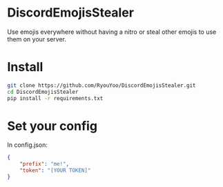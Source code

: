 # DiscordEmojisStealer
Use emojis everywhere without having a nitro or steal other emojis to use them on your server.

# Install
```bash
git clone https://github.com/RyouYoo/DiscordEmojisStealer.git
cd DiscordEmojisStealer
pip install -r requirements.txt
```

# Set your config
In config.json:
```json
{
    "prefix": "me!",
    "token": "[YOUR TOKEN]"
}
```
